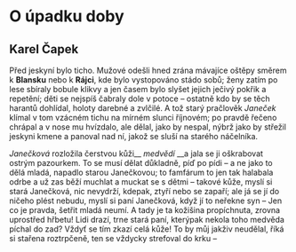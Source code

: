 # O úpadku doby
## Karel Čapek
Před jeskyní bylo ticho. Mužové odešli hned zrána mávajíce oštěpy směrem k
__Blansku__ nebo k __Rájci__, kde bylo vystopováno stádo sobů; ženy zatím po lese
sbíraly bobule klikvy a jen časem bylo slyšet jejich ječivý pokřik a repetění;
děti se nejspíš čabraly dole v potoce – ostatně kdo by se těch harantů
dohlídal, holoty darebné a zvlčilé. A tož starý pračlověk _Janeček_ klímal v tom
vzácném tichu na mírném slunci říjnovém; po pravdě řečeno chrápal a v nose mu
hvízdalo, ale dělal, jako by nespal, nýbrž jako by střežil jeskyni kmene a
panoval nad ní, jakož se sluší na starého náčelníka.

_Janečková_ rozložila čerstvou kůži__ _medvědí_ __a jala se ji oškrabovat ostrým
pazourkem. To se musí dělat důkladně, píď po pídi – a ne jako to dělá mladá,
napadlo starou Janečkovou; to famfárum to jen tak halabala odrbe a už zas běží
muchlat a muckat se s dětmi – takové kůže, myslí si stará Janečková, nic
nevydrží, kdepak, ztyří nebo se zapaří; ale já se jí do ničeho plést nebudu,
myslí si paní Janečková, když jí to neřekne syn – Jen co je pravda, šetřit
mladá neumí. A tady je ta kožišina propíchnuta, zrovna uprostřed hřbetu! Lidi
drazí, trne stará paní, kterýpak nekola toho medvěda píchal do zad? Vždyť se
tím zkazí celá kůže! To by můj jakživ neudělal, říká si stařena roztrpčeně, ten
se vždycky strefoval do krku – 

